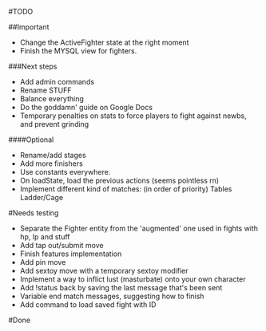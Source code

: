 #TODO

##Important
-   Change the ActiveFighter state at the right moment
-   Finish the MYSQL view for fighters.

###Next steps
-   Add admin commands
-   Rename STUFF
-   Balance everything
-   Do the goddamn' guide on Google Docs
-   Temporary penalties on stats to force players to fight against newbs, and prevent grinding

####Optional
-   Rename/add stages
-   Add more finishers
-   Use constants everywhere.
-   On loadState, load the previous actions (seems pointless rn)
-   Implement different kind of matches: (in order of priority)
    Tables
    Ladder/Cage

#Needs testing
*   Separate the Fighter entity from the 'augmented' one used in fights with hp, lp and stuff
*   Add tap out/submit move
*   Finish features implementation
*   Add pin move
*   Add sextoy move with a temporary sextoy modifier
*   Implement a way to inflict lust (masturbate) onto your own character
*   Add !status back by saving the last message that's been sent
*   Variable end match messages, suggesting how to finish
*   Add command to load saved fight with ID

#Done

